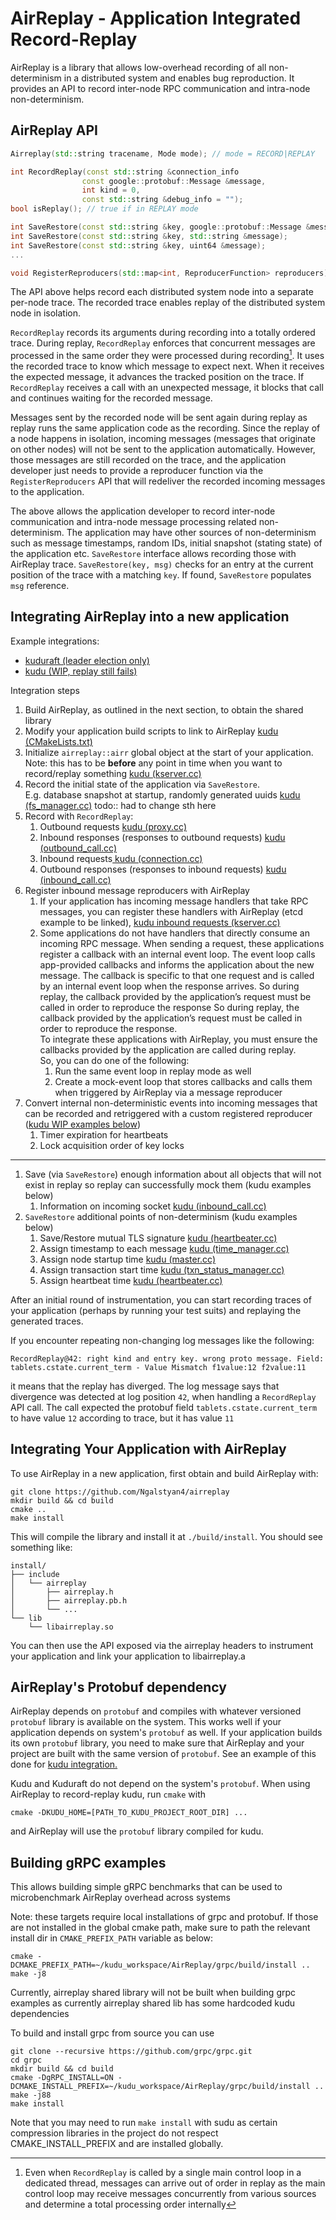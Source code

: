 # AirReplay - Application Integrated Record-Replay

AirReplay is a library that allows low-overhead recording of all non-determinism in a distributed system and enables bug reproduction.
It provides an API to record inter-node RPC communication and intra-node non-determinism.

## AirReplay API
```cpp
Airreplay(std::string tracename, Mode mode); // mode = RECORD|REPLAY

int RecordReplay(const std::string &connection_info
                const google::protobuf::Message &message, 
                int kind = 0, 
                const std::string &debug_info = "");
bool isReplay(); // true if in REPLAY mode

int SaveRestore(const std::string &key, google::protobuf::Message &message);
int SaveRestore(const std::string &key, std::string &message);
int SaveRestore(const std::string &key, uint64 &message);
...

void RegisterReproducers(std::map<int, ReproducerFunction> reproducers);

```
The API above helps record each distributed system node into a separate per-node trace. The recorded trace enables replay of the distributed system node in isolation.

`RecordReplay` records its arguments during recording into a totally ordered trace.
During replay, `RecordReplay` enforces that concurrent messages are processed in the same order they were processed during recording[^1].
It uses the recorded trace to know which message to expect next. When it receives the expected message, it advances the tracked position on the trace. If `RecordReplay` receives a call with an unexpected message, it blocks that call and continues waiting for the recorded message.

Messages sent by the recorded node will be sent again during replay as replay runs the same application code as the recording.
Since the replay of a node happens in isolation, incoming messages (messages that originate on other nodes) will not be sent to the application automatically.  However, those messages are still recorded on the trace, and the application developer just needs to provide a reproducer function via the `RegisterReproducers` API that will redeliver the recorded incoming messages to the application.


The above allows the application developer to record inter-node communication and intra-node message processing related non-determinism. The application may have other sources of non-determinism such as message timestamps, random IDs, initial snapshot (stating state) of the application etc. `SaveRestore` interface allows recording those with AirReplay trace. 
`SaveRestore(key, msg)` checks for an entry at the current position of the trace with a matching `key`. If found, `SaveRestore` populates `msg` reference.

[^1]: Even when `RecordReplay` is called by a single main control loop in a dedicated thread, messages can arrive out of order in replay as the main control loop may receive messages concurrently from various sources and determine a total processing order internally


## Integrating AirReplay into a new application

Example integrations:
- [kuduraft (leader election only)](https://github.com/facebook/kuduraft/compare/1.8.raft...Ngalstyan4:kuduraft:airreplay?expand=1)
- [kudu (WIP, replay still fails)](https://github.com/Ngalstyan4/kuduraft/compare/kudu...Ngalstyan4:kuduraft:kudu_airreplay?expand=1)

 Integration steps
 1. Build AirReplay, as outlined in the next section, to obtain the shared library
 1. Modify your application build scripts to link to AirReplay [kudu (CMakeLists.txt)](https://github.com/Ngalstyan4/kuduraft/compare/kudu...Ngalstyan4:kuduraft:kudu_airreplay?expand=1#diff-20ff7a6c6cd70212e1413303ebd974ee5745be9c02ae55ae34017a7f9a85a6ecR114-R121)
 1. Initialize `airreplay::airr` global object at the start of your application.  
 Note: this has to be __before__ any point in time when you want to record/replay something [kudu (kserver.cc)](https://github.com/Ngalstyan4/kuduraft/compare/kudu...Ngalstyan4:kuduraft:kudu_airreplay?expand=1#diff-b843607bdc0af2f903cbf75e924ab230d7b4506fb83e23b27853611c8f04553aR148-R181)
 1. Record the initial state of the application via `SaveRestore`.  
 E.g. database snapshot at startup, randomly generated uuids [kudu (fs_manager.cc)](https://github.com/Ngalstyan4/kuduraft/compare/kudu...Ngalstyan4:kuduraft:kudu_airreplay?expand=1#diff-d99e64e9df4b9729be50977e7fc57f6b9d2c184d10b905345fe089fa1fd256c5R838) todo:: had to change sth here  
 1. Record with `RecordReplay`:
    1. Outbound requests [kudu (proxy.cc)](https://github.com/Ngalstyan4/kuduraft/pull/1/files#diff-aa0d48ba6d10b66bba7262f72d15c15105429ce3dab097725f7c7f0b6df57530R205-R210)
    1. Inbound responses (responses to outbound requests) [kudu (outbound_call.cc)](https://github.com/Ngalstyan4/kuduraft/pull/1/files#diff-2cbb0e21633e6a2becdd084b1e7ad756fb6363b47f5141309f18c10d45727a1bR309-R320)
    1. Inbound requests[ kudu (connection.cc)](https://github.com/Ngalstyan4/kuduraft/pull/1/files#diff-7a43ab0a4611f187f672845c106ae903eb81350fbf9b5b9aabeecfbcf12123e6R711-R718) 
    1. Outbound responses (responses to inbound requests) [kudu (inbound_call.cc)](https://github.com/Ngalstyan4/kuduraft/pull/1/files#diff-5a4f04732c39584b145034490dcc2602ed0b896a30c68089e7293584f1ac2c1bR207-R217)   
 1. Register inbound message reproducers with AirReplay 
    1. If your application has incoming message handlers that take RPC messages, you can register these handlers with AirReplay (etcd example to be linked), [kudu inbound requests (kserver.cc)](https://github.com/Ngalstyan4/kuduraft/compare/kudu...Ngalstyan4:kuduraft:kudu_airreplay?expand=1#diff-b843607bdc0af2f903cbf75e924ab230d7b4506fb83e23b27853611c8f04553aR196-R221)
    1. Some applications do not have handlers that directly consume an incoming RPC message. When sending a request, these applications register a callback with an internal event loop. The event loop calls app-provided callbacks and informs the application about the new message. The callback is specific to that one request and is called by an internal event loop when the response arrives. 
    So during replay, the callback provided by the application’s request must be called in order to reproduce the response
    So during replay, the callback provided by the application’s request must be called in order to reproduce the response.  
    To integrate these applications with AirReplay, you must ensure the callbacks provided by the application are called during replay.  
    So, you can do one of the following:
        1. Run the same event loop in replay mode as well
        1. Create a mock-event loop that stores callbacks and calls them when triggered by AirReplay via a message reproducer
1. Convert internal non-deterministic events into incoming messages that can be recorded and retriggered with a custom registered reproducer (<ins>kudu WIP examples below</ins>)
    1. Timer expiration for heartbeats
    1. Lock acquisition order of key locks
 ---
 1. Save (via `SaveRestore`) enough information about all objects that will not exist in replay so replay can successfully mock them (kudu examples below)
    1. Information on incoming socket [kudu (inbound_call.cc)](https://github.com/Ngalstyan4/kuduraft/compare/kudu...Ngalstyan4:kuduraft:kudu_airreplay?expand=1#diff-5a4f04732c39584b145034490dcc2602ed0b896a30c68089e7293584f1ac2c1bR119-R151)
 1. `SaveRestore` additional points of non-determinism (kudu examples below)
    1. Save/Restore mutual TLS signature [kudu (heartbeater.cc)](https://github.com/Ngalstyan4/kuduraft/compare/kudu...Ngalstyan4:kuduraft:kudu_airreplay?expand=1#diff-9c8d9c20339579dbeab6e22eb5f14bbfa0aaa06cf2391b1cc8028e735412725cR481-R494)
    1. Assign timestamp to each message [kudu (time_manager.cc)](https://github.com/Ngalstyan4/kuduraft/compare/kudu...Ngalstyan4:kuduraft:kudu_airreplay?expand=1#diff-1a6ded63b6b1501abc1c2b14bc5f3f0a5fd28e01a04fda2835a6c92805900099L107-R111)
    1. Assign node startup time [kudu (master.cc)](https://github.com/Ngalstyan4/kuduraft/compare/kudu...Ngalstyan4:kuduraft:kudu_airreplay?expand=1#diff-0693e3530804ab97e66fdfac668582385a0fc81f2ba34c6abf69ba71c72bb3e1L524-R529)
    1. Assign transaction start time [kudu (txn_status_manager.cc)](https://github.com/Ngalstyan4/kuduraft/compare/kudu...Ngalstyan4:kuduraft:kudu_airreplay?expand=1#diff-430bc88a3a1c8583f71a90167c3b13f2e5b099b4b90263cce013d0bda4445f46R995-R1014)
    1. Assign heartbeat time [kudu (heartbeater.cc)](https://github.com/Ngalstyan4/kuduraft/compare/kudu...Ngalstyan4:kuduraft:kudu_airreplay?expand=1#diff-9c8d9c20339579dbeab6e22eb5f14bbfa0aaa06cf2391b1cc8028e735412725cL391-R396)


After an initial round of instrumentation, you can start recording traces of your application (perhaps by running your test suits) and replaying the generated traces.

If you encounter repeating non-changing log messages like the following:

```
RecordReplay@42: right kind and entry key. wrong proto message. Field: tablets.cstate.current_term - Value Mismatch f1value:12 f2value:11
```
it means that the replay has diverged.
The log message says that divergence was detected at log position `42`, when handling a `RecordReplay` API call. The call expected the protobuf field `tablets.cstate.current_term` to have value `12` according to trace, but it has value `11`

## Integrating Your Application with AirReplay

To use AirReplay in a new application, first obtain and build AirReplay with:
```
git clone https://github.com/Ngalstyan4/airreplay
mkdir build && cd build
cmake ..
make install
```
This will compile the library and install it at `./build/install`. You should see something like:
```
install/
├── include
│   └── airreplay
│       ├── airreplay.h
│       ├── airreplay.pb.h
│       └── ...
└── lib
    └── libairreplay.so
```
You can then use the API exposed via the airreplay headers to instrument your application and link your application to libairreplay.a


## AirReplay's Protobuf dependency
AirReplay depends on `protobuf` and compiles with whatever versioned `protobuf` library is available on the system.
This works well if your application depends on system's `protobuf` as well. 
If your application builds its own `protobuf` library, you need to make sure that AirReplay and your project are built with the same version of `protobuf`. 
See an example of this done for [kudu integration.](https://github.com/Ngalstyan4/airreplay/blob/3c7ade1a21980e51231522d79a26840e435de99f/CMakeLists.txt#L27-L41)

Kudu and Kuduraft do not depend on the system's `protobuf`. When using AirReplay to record-replay kudu, run `cmake` with
```
cmake -DKUDU_HOME=[PATH_TO_KUDU_PROJECT_ROOT_DIR] ...
```
 and AirReplay will use the `protobuf` library compiled for kudu.


## Building gRPC examples

This allows building simple gRPC benchmarks that can be used to microbenchmark AirReplay overhead across systems

Note: these targets require local installations of grpc and protobuf.
If those are not installed in the global cmake path, make sure to path the relevant install dir in `CMAKE_PREFIX_PATH` variable as below:
```
cmake -DCMAKE_PREFIX_PATH=~/kudu_workspace/AirReplay/grpc/build/install ..
make -j8
```

Currently, airreplay shared library will not be built when building grpc examples as currently airreplay shared lib has some hardcoded kudu dependencies

To build and install grpc from source you can use
```
git clone --recursive https://github.com/grpc/grpc.git
cd grpc
mkdir build && cd build
cmake -DgRPC_INSTALL=ON -DCMAKE_INSTALL_PREFIX=~/kudu_workspace/AirReplay/grpc/build/install ..
make -j88
make install
```

Note that you may need to run `make install` with sudu as certain compression  libraries in the project do not respect CMAKE_INSTALL_PREFIX and are installed globally.
